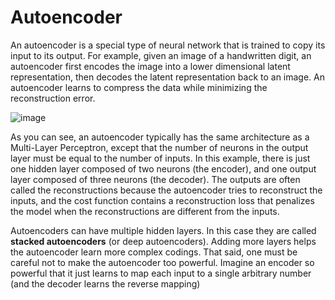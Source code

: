 # Autoencoder

An autoencoder is a special type of neural network that is trained to copy its input to its output. For example, given an image of a handwritten digit, an autoencoder first encodes the image into a lower dimensional latent representation, then decodes the latent representation back to an image. An autoencoder learns to compress the data while minimizing the reconstruction error.

![image](https://encrypted-tbn0.gstatic.com/images?q=tbn:ANd9GcSGir0YoT-cWA_B2XTd76p8g3Kofk3EozWojg&usqp=CAU)

As you can see, an autoencoder typically has the same architecture as a Multi-Layer
Perceptron, except that the number of neurons in the output
layer must be equal to the number of inputs. In this example, there is just one hidden
layer composed of two neurons (the encoder), and one output layer composed of
three neurons (the decoder). The outputs are often called the reconstructions because
the autoencoder tries to reconstruct the inputs, and the cost function contains a
reconstruction loss that penalizes the model when the reconstructions are different
from the inputs.

Autoencoders can have multiple hidden layers. In this case they are called <b>stacked autoencoders</b> (or deep autoencoders).
Adding more layers helps the autoencoder learn more complex codings. That said,
one must be careful not to make the autoencoder too powerful. Imagine an encoder
so powerful that it just learns to map each input to a single arbitrary number (and the
decoder learns the reverse mapping)
